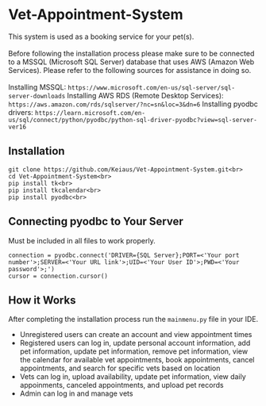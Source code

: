 # Vet-Appointment-System
This system is used as a booking service for your pet(s).<br><br>
Before following the installation process please make sure to be connected to a MSSQL (Microsoft SQL Server) database that uses AWS (Amazon Web Services). Please refer to the following sources for assistance in doing so. <br><br> Installing MSSQL: `https://www.microsoft.com/en-us/sql-server/sql-server-downloads` Installing AWS RDS (Remote Desktop Services): `https://aws.amazon.com/rds/sqlserver/?nc=sn&loc=3&dn=6` Installing pyodbc drivers: `https://learn.microsoft.com/en-us/sql/connect/python/pyodbc/python-sql-driver-pyodbc?view=sql-server-ver16`

Installation
---
```
git clone https://github.com/Keiaus/Vet-Appointment-System.git<br>
cd Vet-Appointment-System<br>
pip install tk<br>
pip install tkcalendar<br>
pip install pyodbc<br>
```

Connecting pyodbc to Your Server
---
Must be included in all files to work properly.

```
connection = pyodbc.connect('DRIVER={SQL Server};PORT=<'Your port number'>;SERVER=<'Your URL link'>;UID=<'Your User ID'>;PWD=<'Your password'>;')
cursor = connection.cursor()
```

How it Works
--- 
After completing the installation process run the `mainmenu.py` file in your IDE.

- Unregistered users can create an account and view appointment times 
- Registered users can log in, update personal account information, add pet information, update pet information, remove pet information, view the calendar for available vet appointments, book appointments, cancel appointments, and search for specific vets based on location
- Vets can log in, upload availability, update pet information, view daily appoinments, canceled appointments, and upload pet records
- Admin can log in and manage vets